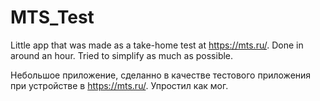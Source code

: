 # MTS_Test

Little app that was made as a take-home test at https://mts.ru/. Done in around an hour.
Tried to simplify as much as possible.

Небольшое приложение, сделанно в качестве тестового приложения при устройстве в https://mts.ru/.
Упростил как мог.
